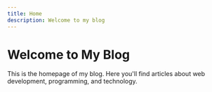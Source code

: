 ```yaml
---
title: Home
description: Welcome to my blog
---
```


# Welcome to My Blog

This is the homepage of my blog. Here you'll find articles about web development, programming, and technology.

